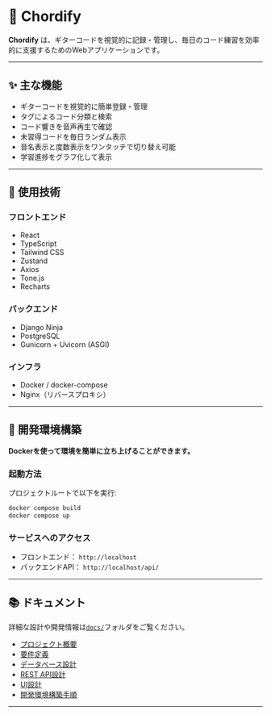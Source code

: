 # 🎸 Chordify

**Chordify** は、ギターコードを視覚的に記録・管理し、毎日のコード練習を効率的に支援するためのWebアプリケーションです。

---

## ✨ 主な機能

- ギターコードを視覚的に簡単登録・管理
- タグによるコード分類と検索
- コード響きを音声再生で確認
- 未習得コードを毎日ランダム表示
- 音名表示と度数表示をワンタッチで切り替え可能
- 学習進捗をグラフ化して表示

---

## 🚀 使用技術

### フロントエンド
- React
- TypeScript
- Tailwind CSS
- Zustand
- Axios
- Tone.js
- Recharts

### バックエンド
- Django Ninja
- PostgreSQL
- Gunicorn + Uvicorn (ASGI)

### インフラ
- Docker / docker-compose
- Nginx（リバースプロキシ）

---

## 🐳 開発環境構築

**Dockerを使って環境を簡単に立ち上げることができます。**

### 起動方法

プロジェクトルートで以下を実行:

```bash
docker compose build
docker compose up
```

### サービスへのアクセス

- フロントエンド： `http://localhost`
- バックエンドAPI： `http://localhost/api/`

---

## 📚 ドキュメント

詳細な設計や開発情報は[`docs/`](./docs)フォルダをご覧ください。

- [プロジェクト概要](./docs/01_overview.md)
- [要件定義](./docs/02_requirements.md)
- [データベース設計](./docs/03_database.md)
- [REST API設計](./docs/04_api.md)
- [UI設計](./docs/05_ui.md)
- [開発環境構築手順](./docs/06_setup.md)

---
